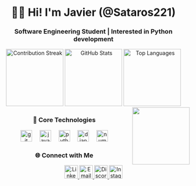 <h1 align="center">👋🏻 Hi! I'm Javier (@Sataros221)</h1>

<h3 align="center">Software Engineering Student | Interested in Python development</h3>

<div align="center">
  <img src="https://streak-stats.demolab.com?user=Sataros221&theme=rose_pine&hide_border=true&border_radius=5" height="150" alt="Contribution Streak" />
  <img src="https://github-readme-stats.vercel.app/api?username=Sataros221&hide_title=false&show_icons=true&include_all_commits=true&count_private=true&theme=rose_pine&hide_border=true" height="150" alt="GitHub Stats" />
  <img src="https://github-readme-stats.vercel.app/api/top-langs?username=Sataros221&layout=compact&card_width=300&langs_count=6&theme=rose_pine&hide_border=true" height="150" alt="Top Languages" />

</div>

<img align="right" height="150" src="https://i-download.imgflip.com/9wof9z.gif"  />

<h3 align="center">🔧 Core Technologies</h3>

<div align="center">
  <img src="https://cdn.jsdelivr.net/gh/devicons/devicon/icons/git/git-plain.svg" height="30" alt="git logo"  />
  <img width="12" />
  <img src="https://cdn.jsdelivr.net/gh/devicons/devicon/icons/java/java-original.svg" height="30" alt="java logo"  />
  <img width="12" />
  <img src="https://cdn.jsdelivr.net/gh/devicons/devicon/icons/python/python-original.svg" height="30" alt="python logo"  />
  <img width="12" />
  <img src="https://cdn.jsdelivr.net/gh/devicons/devicon/icons/django/django-plain.svg" height="30" alt="django logo"  />
  <img width="12" />
  <img src="https://cdn.jsdelivr.net/gh/devicons/devicon/icons/numpy/numpy-original.svg" height="30" alt="numpy logo"  />

</div>

<h3 align="center">🌐 Connect with Me</h3>

<div align="center">
  <a href="https://www.linkedin.com/in/javier-valdes-gonzalez-6905a4338/" target="_blank">
    <img src="https://img.shields.io/badge/LinkedIn-0077B5?logo=linkedin&logoColor=white&style=for-the-badge" height="35" alt="LinkedIn" />
  </a>
  <a href="mailto:javier.2212004@gmail.com" target="_blank">
    <img src="https://img.shields.io/badge/Gmail-D14836?logo=gmail&logoColor=white&style=for-the-badge" height="35" alt="Email" />
  </a>
  <a href="https://discordapp.com/users/sataros221" target="_blank">
    <img src="https://img.shields.io/badge/Discord-7289DA?logo=discord&logoColor=white&style=for-the-badge" height="35" alt="Discord" />
  </a>
  <a href="https://www.instagram.com/sataros221/" target="_blank">
    <img src="https://img.shields.io/badge/Instagram-E4405F?logo=instagram&logoColor=white&style=for-the-badge" height="35" alt="Instagram" />
  </a>
</div>

